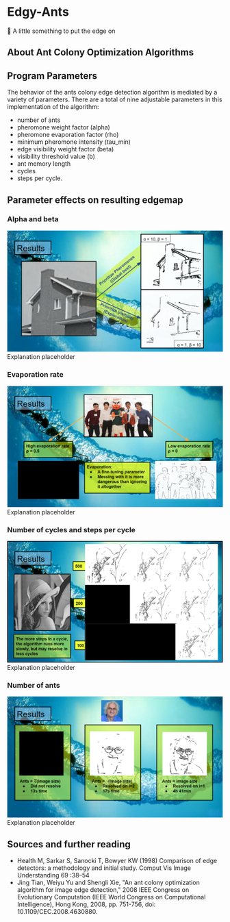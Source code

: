 # Edgy-Ants
:ant: A little something to put the edge on

## About Ant Colony Optimization Algorithms


## Program Parameters
The behavior of the ants colony edge detection algorithm is mediated by a variety of parameters. There are a total of nine adjustable parameters in this implementation of the algorithm: 
* number of ants
* pheromone weight factor (alpha)
* pheromone evaporation factor (rho)
* minimum pheromone intensity (tau_min)
* edge visibility weight factor (beta)
* visibility threshold value (b)
* ant memory length
* cycles
* steps per cycle.

## Parameter effects on resulting edgemap

### Alpha and beta
![Effects of alpha and beta parameters on edge resolution](./alpha-beta.PNG)
Explanation placeholder

### Evaporation rate
![Effect of evaporation rate on edge resolution](./evaporation.PNG)
Explanation placeholder

### Number of cycles and steps per cycle
![Effects of number of steps and cycles on edge resolution](./steps-cycles.PNG)
Explanation placeholder

### Number of ants
![Effects of number of ants on edge resolution](./numAnts.PNG)
Explanation placeholder

## Sources and further reading
* Health M, Sarkar S, Sanocki T, Bowyer KW (1998) Comparison of edge detectors: a methodology and initial study. Comput Vis Image Understanding 69 :38–54
* Jing Tian, Weiyu Yu and Shengli Xie, "An ant colony optimization algorithm for image edge detection," 2008 IEEE Congress on Evolutionary Computation (IEEE World Congress on Computational Intelligence), Hong Kong, 2008, pp. 751-756, doi: 10.1109/CEC.2008.4630880.
